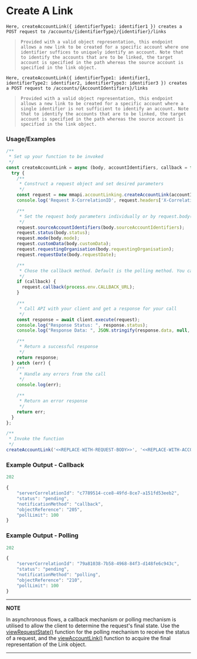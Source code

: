 
# Create A Link

`Here, createAccountLink({ identifierType1: identifier1 }) creates a POST request to /accounts/{identifierType}/{identifier}/links`

> `Provided with a valid object representation, this endpoint allows a new link to be created for a specific account where one identifier suffices to uniquely identify an account. Note that to identify the accounts that are to be linked, the target account is specified in the path whereas the source account is specified in the link object.`

`Here, createAccountLink({ identifierType1: identifier1, identifierType2: identifier2, identifierType3: identifier3 }) creates a POST request to /accounts/{AccountIdentifiers}/links`

> `Provided with a valid object representation, this endpoint allows a new link to be created for a specific account where a single identifier is not sufficient to identify an account. Note that to identify the accounts that are to be linked, the target account is specified in the path whereas the source account is specified in the link object.`

### Usage/Examples

```javascript
/**
 * Set up your function to be invoked
 */
const createAccountLink = async (body, accountIdentifiers, callback = false) => {
  try {
    /**
     * Construct a request object and set desired parameters
     */
    const request = new mmapi.accountLinking.createAccountLink(accountIdentifiers);
    console.log('Request X-CorrelationID', request.headers['X-CorrelationID']);

    /**
     * Set the request body parameters individually or by request.body(body);
     */
    request.sourceAccountIdentifiers(body.sourceAccountIdentifiers);
    request.status(body.status);
    request.mode(body.mode);
    request.customData(body.customData);
    request.requestingOrganisation(body.requestingOrganisation);
    request.requestDate(body.requestDate);

    /**
     * Chose the callback method. Default is the polling method. You can also chose it by request.polling();
     */
    if (callback) {
      request.callback(process.env.CALLBACK_URL);
    }

    /**
     * Call API with your client and get a response for your call
     */
    const response = await client.execute(request);
    console.log("Response Status: ", response.status);
    console.log("Response Data: ", JSON.stringify(response.data, null, 4));

    /**
     * Return a successful response
     */
    return response;
  } catch (err) {
    /**
     * Handle any errors from the call
     */
    console.log(err);

    /**
     * Return an error response
     */
    return err;
  }
};

/**
 * Invoke the function
 */
createAccountLink('<<REPLACE-WITH-REQUEST-BODY>>', '<<REPLACE-WITH-ACCOUNT-IDENTIFIERS>>');
```

### Example Output - Callback

```javascript
202

{
    "serverCorrelationId": "c7789514-cce8-49fd-8ce7-a151fd53eeb2",
    "status": "pending",
    "notificationMethod": "callback",
    "objectReference": "205",
    "pollLimit": 100
}
```

### Example Output - Polling

```javascript
202

{
    "serverCorrelationId": "79a81038-7b58-4968-84f3-d148fe6c943c",
    "status": "pending",
    "notificationMethod": "polling",
    "objectReference": "210",
    "pollLimit": 100
}
```

---

**NOTE**

In asynchronous flows, a callback mechanism or polling mechanism is utilised to allow the client to determine the request's final state. Use the [viewRequestState()](viewRequestState.Readme.md) function for the polling mechanism to receive the status of a request, and the [viewAccountLink()](viewAccountLink.Readme.md) function to acquire the final representation of the Link object.

---
